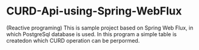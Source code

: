 # CURD-Api-using-Spring-WebFlux
(Reactive programing)
This is sample project based on Spring Web Flux, in which PostgreSql database is used.
In this program a simple table is createdon which CURD operation can be perpormed.
